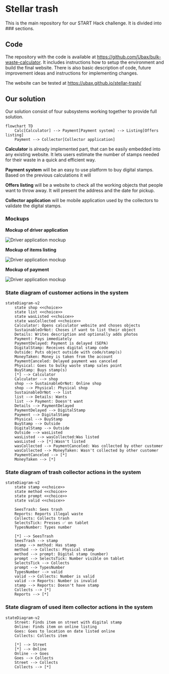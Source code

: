 # Stellar trash

This is the main repository for our START Hack challenge. It is divided into ### sections.

## Code

The repository with the code is available at https://github.com/Ubax/bulk-waste-calculator. It includes instructions how to setup the environment and build the final website. There is also basic description of code, future improvement ideas and instructions for implementing changes.

The website can be tested at https://ubax.github.io/stellar-trash/

## Our solution

Our solution consist of four subsystems working together to provide full solution.

```mermaid
flowchart TD
    Calc[Calculator] --> Payment[Payment system] --> Listing[Offers listing]
    Payment --> Collector[Collector application]
```

**Calculator** is already implemented part, that can be easily embedded into any existing website. It lets users estimate the number of stamps needed for their waste in a quick and efficient way.

**Payment system** will be an easy to use platform to buy digital stamps. Based on the previous calculations it will

**Offers listing** will be a website to check all the working objects that people want to throw away. It will present the address and the date for pickup.

**Collector application** will be mobile application used by the collectors to validate the digital stamps.

### Mockups

**Mockup of driver application**

![Driver application mockup](./img/driver-app-mockup.jpeg)

**Mockup of items listing**

![Driver application mockup](./img/listing-mockup.jpeg)

**Mockup of payment**

![Driver application mockup](./img/payement-mockup.jpeg)

### State diagram of customer actions in the system

```mermaid
stateDiagram-v2
    state shop <<choice>>
    state list <<choice>>
    state wasListed <<choice>>
    state wasCollected <<choice>>
    Calculator: Opens calculator website and choses objects
    SustainableOrNot: Choses if want to list their object
    Details: Writes description and optionally adds photos
    Payment: Pays immediately
    PaymentDelayed: Payment is delayed (SEPA)
    DigitalStamp: Receives digital stamp code
    Outside: Puts object outside with code/stamp(s)
    MoneyTaken: Money is taken from the account
    PaymentCanceled: Delayed payment was canceled
    Physical: Goes to bulky waste stamp sales point
    BuyStamp: Buys stamp(s)
    [*] --> Calculator
    Calculator --> shop
    shop --> SustainableOrNot: Online shop
    shop --> Physical: Physical shop
    SustainableOrNot --> list
    list --> Details: Wants
    list --> Payment: Doesn't want
    Details --> PaymentDelayed
    PaymentDelayed --> DigitalStamp
    Payment --> DigitalStamp
    Physical --> BuyStamp
    BuyStamp --> Outside
    DigitalStamp --> Outside
    Outside --> wasListed
    wasListed --> wasCollected:Was listed
    wasListed --> [*]:Wasn't listed
    wasCollected --> PaymentCanceled: Was collected by other customer
    wasCollected --> MoneyTaken: Wasn't collected by other customer
    PaymentCanceled --> [*]
    MoneyTaken --> [*]
```

### State diagram of trash collector actions in the system

```mermaid
stateDiagram-v2
    state stamp <<choice>>
    state method <<choice>>
    state prompt <<choice>>
    state valid <<choice>>

    SeesTrash: Sees trash
    Reports: Reports illegal waste
    Collects: Collects trash
    SelectsTick: Presses ✅ on tablet
    TypesNumber: Types number

    [*] --> SeesTrash
    SeesTrash --> stamp
    stamp --> method: Has stamp
    method --> Collects: Physical stamp
    method --> prompt: Digital stamp (number)
    prompt --> SelectsTick: Number visible on tablet
    SelectsTick --> Collects
    prompt --> TypesNumber
    TypesNumber --> valid
    valid --> Collects: Number is valid
    valid --> Reports: Number is invalid
    stamp --> Reports: Doesn't have stamp
    Collects --> [*]
    Reports --> [*]
```

### State diagram of used item collector actions in the system

```mermaid
stateDiagram-v2
    Street: Finds item on street with digital stamp
    Online: Finds item on online listing
    Goes: Goes to location on date listed online
    Collects: Collects item

    [*] --> Street
    [*] --> Online
    Online --> Goes
    Goes --> Collects
    Street --> Collects
    Collects --> [*]
```
